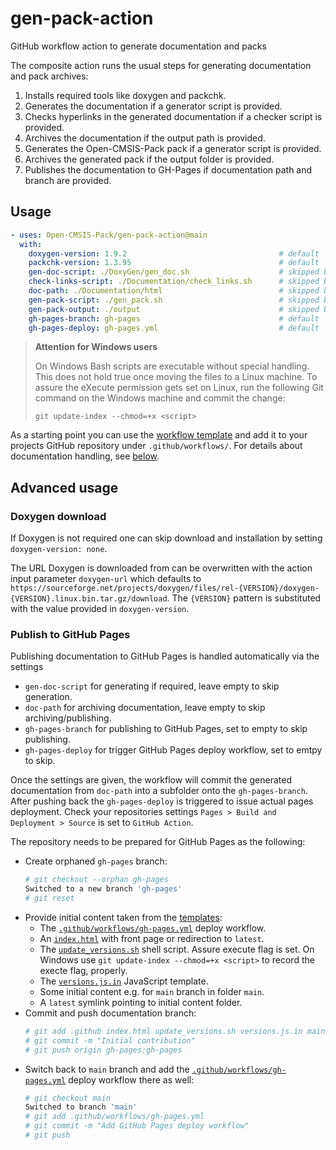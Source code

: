 # gen-pack-action

GitHub workflow action to generate documentation and packs

The composite action runs the usual steps for generating documentation
and pack archives:

1. Installs required tools like doxygen and packchk.
2. Generates the documentation if a generator script is provided.
3. Checks hyperlinks in the generated documentation if a checker script is provided.
4. Archives the documentation if the output path is provided.
5. Generates the Open-CMSIS-Pack pack if a generator script is provided.
6. Archives the generated pack if the output folder is provided.
7. Publishes the documentation to GH-Pages if documentation path and branch are provided.

## Usage

```yaml
- uses: Open-CMSIS-Pack/gen-pack-action@main
  with:
    doxygen-version: 1.9.2                                  # default
    packchk-version: 1.3.95                                 # default
    gen-doc-script: ./DoxyGen/gen_doc.sh                    # skipped by default
    check-links-script: ./Documentation/check_links.sh      # skipped by default
    doc-path: ./Documentation/html                          # skipped by default
    gen-pack-script: ./gen_pack.sh                          # skipped by default
    gen-pack-output: ./output                               # skipped by default
    gh-pages-branch: gh-pages                               # default
    gh-pages-deploy: gh-pages.yml                           # default
```

> **Attention for Windows users**
>
> On Windows Bash scripts are executable without special handling. This
> does not hold true once moving the files to a Linux machine. To assure
> the eXecute permission gets set on Linux, run the following Git command
> on the Windows machine and commit the change:
>
> `git update-index --chmod=+x <script>`

As a starting point you can use the [workflow template](workflows/pack.yml) and add it to your projects
GitHub repository under `.github/workflows/`. For details about documentation handling, see [below](#publish-to-github-pages).

## Advanced usage

### Doxygen download

If Doxygen is not required one can skip download and installation by setting `doxygen-version: none`.

The URL Doxygen is downloaded from can be overwritten with the action input parameter
`doxygen-url` which defaults to
`https://sourceforge.net/projects/doxygen/files/rel-{VERSION}/doxygen-{VERSION}.linux.bin.tar.gz/download`.
The `{VERSION}` pattern is substituted with the value provided in `doxygen-version`.

### Publish to GitHub Pages

Publishing documentation to GitHub Pages is handled automatically via the settings

- `gen-doc-script` for generating if required, leave empty to skip generation.
- `doc-path` for archiving documentation, leave empty to skip archiving/publishing.
- `gh-pages-branch` for publishing to GitHub Pages, set to empty to skip publishing.
- `gh-pages-deploy` for trigger GitHub Pages deploy workflow, set to emtpy to skip.

Once the settings are given, the workflow will commit the generated documentation from `doc-path`
into a subfolder onto the `gh-pages-branch`. After pushing back the `gh-pages-deploy` is triggered
to issue actual pages deployment. Check your repositories settings `Pages > Build and Deployment > Source`
is set to `GitHub Action`.

The repository needs to be prepared for GitHub Pages as the following:
- Create orphaned `gh-pages` branch:
  ```sh
  # git checkout --orphan gh-pages
  Switched to a new branch 'gh-pages'
  # git reset
  ```
- Provide initial content taken from the [templates](workflows/):
  - The [`.github/workflows/gh-pages.yml`](workflows/gh-pages.yml) deploy workflow.
  - An [`index.html`](publish-doc/index.html) with front page or redirection to `latest`.
  - The [`update_versions.sh`](publish-doc/update_versions.sh) shell script.
    Assure execute flag is set. On Windows use `git update-index --chmod=+x <script>` to record the execte flag, properly.
  - The [`versions.js.in`](publish-doc/version.js.in) JavaScript template.
  - Some initial content e.g. for `main` branch in folder `main`.
  - A `latest` symlink pointing to initial content folder.
- Commit and push documentation branch:
  ```sh
  # git add .github index.html update_versions.sh versions.js.in main latest
  # git commit -m "Initial contribution"
  # git push origin gh-pages:gh-pages
  ```
- Switch back to `main` branch and add the [`.github/workflows/gh-pages.yml`](workflows/gh-pages.yml) deploy workflow there as well:
  ```sh
  # git checkout main
  Switched to branch 'main'
  # git add .github/workflows/gh-pages.yml
  # git commit -m "Add GitHub Pages deploy workflow"
  # git push
  ```
